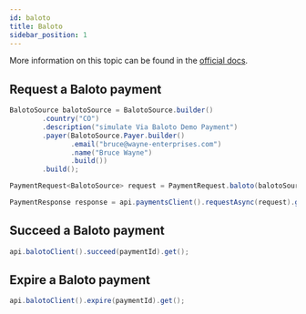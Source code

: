 ```yaml
---
id: baloto
title: Baloto
sidebar_position: 1
---
```


More information on this topic can be found in the [official docs](https://docs.checkout.com/payments/payment-methods/cash-and-atm-payment/via-baloto).

## Request a Baloto payment

```java
BalotoSource balotoSource = BalotoSource.builder()
        .country("CO")
        .description("simulate Via Baloto Demo Payment")
        .payer(BalotoSource.Payer.builder()
               .email("bruce@wayne-enterprises.com")
               .name("Bruce Wayne")
               .build())
        .build();

PaymentRequest<BalotoSource> request = PaymentRequest.baloto(balotoSource, com.checkout.common.beta.Currency.COP, 100000L);

PaymentResponse response = api.paymentsClient().requestAsync(request).get();
```
## Succeed a Baloto payment

```java
api.balotoClient().succeed(paymentId).get();
```

## Expire a Baloto payment

```java
api.balotoClient().expire(paymentId).get();
```

